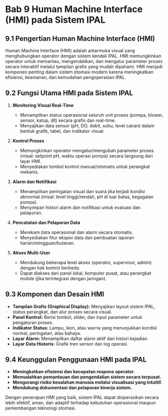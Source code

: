 # Bab 9 Human Machine Interface (HMI) pada Sistem IPAL

## 9.1 Pengertian Human Machine Interface (HMI)

Human Machine Interface (HMI) adalah antarmuka visual yang menghubungkan operator dengan sistem kendali IPAL. HMI memungkinkan operator untuk memantau, mengendalikan, dan mengatur parameter proses secara interaktif melalui tampilan grafis yang mudah dipahami. HMI menjadi komponen penting dalam sistem otomasi modern karena meningkatkan efisiensi, keamanan, dan kemudahan pengoperasian IPAL.

## 9.2 Fungsi Utama HMI pada Sistem IPAL

1. **Monitoring Visual Real-Time**
   - Menampilkan status operasional seluruh unit proses (pompa, blower, sensor, katup, dll) secara grafis dan real-time.
   - Menyajikan data sensor (pH, DO, debit, suhu, level cairan) dalam bentuk grafik, tabel, dan indikator visual.

2. **Kontrol Proses**
   - Memungkinkan operator mengatur/mengubah parameter proses (misal: setpoint pH, waktu operasi pompa) secara langsung dari layar HMI.
   - Menyediakan tombol kontrol manual/otomatis untuk perangkat mekanis.

3. **Alarm dan Notifikasi**
   - Menampilkan peringatan visual dan suara jika terjadi kondisi abnormal (misal: level tinggi/rendah, pH di luar batas, kegagalan pompa).
   - Menyimpan histori alarm dan notifikasi untuk evaluasi dan pelaporan.

4. **Pencatatan dan Pelaporan Data**
   - Merekam data operasional dan alarm secara otomatis.
   - Menyediakan fitur ekspor data dan pembuatan laporan harian/mingguan/bulanan.

5. **Akses Multi-User**
   - Mendukung beberapa level akses (operator, supervisor, admin) dengan hak kontrol berbeda.
   - Dapat diakses dari panel lokal, komputer pusat, atau perangkat mobile (jika terintegrasi dengan jaringan).

## 9.3 Komponen dan Desain HMI

- **Tampilan Grafis (Graphical Display):** Menyajikan layout sistem IPAL, status perangkat, dan alur proses secara visual.
- **Panel Kontrol:** Berisi tombol, slider, dan input parameter untuk pengaturan proses.
- **Indikator Status:** Lampu, ikon, atau warna yang menunjukkan kondisi normal, peringatan, atau bahaya.
- **Layar Alarm:** Menampilkan daftar alarm aktif dan histori kejadian.
- **Layar Data Historis:** Grafik tren sensor dan log operasi.

## 9.4 Keunggulan Penggunaan HMI pada IPAL

- **Meningkatkan efisiensi dan kecepatan respons operator.**
- **Memudahkan pemantauan dan pengendalian sistem secara terpusat.**
- **Mengurangi risiko kesalahan manusia melalui visualisasi yang intuitif.**
- **Mendukung dokumentasi dan pelaporan kinerja sistem.**

Dengan penerapan HMI yang baik, sistem IPAL dapat dioperasikan secara lebih efektif, aman, dan adaptif terhadap kebutuhan operasional maupun perkembangan teknologi otomasi.

